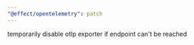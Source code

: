 ```yaml
---
"@effect/opentelemetry": patch
---
```


temporarily disable otlp exporter if endpoint can't be reached
